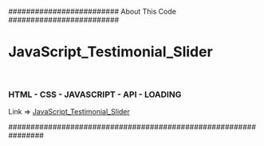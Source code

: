 <p>######################### About This Code #########################</p>
<h1>JavaScript_Testimonial_Slider</h1>
<br>
<h3>HTML - CSS - JAVASCRIPT - API - LOADING</h3>
Link => <a href="https://shahramdbi.github.io/JavaScript_Testimonial_Slider/" target="_blank" >JavaScript_Testimonial_Slider</a>
<br>
<p>################################################################</p>


